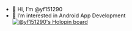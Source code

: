 - 👋 Hi, I’m @yf151290
- 👀 I’m interested in Android App Development 
   [![@yf151290's Holopin board](https://holopin.me/yf151290)](https://holopin.io/@yf151290)
